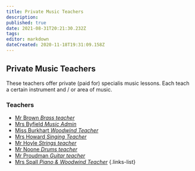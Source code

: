 ```yaml
---
title: Private Music Teachers
description: 
published: true
date: 2021-08-31T20:21:30.232Z
tags: 
editor: markdown
dateCreated: 2020-11-18T19:31:09.158Z
---
```


## Private Music Teachers
These teachers offer private (paid for) specialis music lessons. Each teach a certain instrument and / or area of music. 
### Teachers
- [Mr Brown *Brass teacher*](/teachers/music/mr-brown)
- [Mrs Byfield *Music Admin*](/teachers/music/mrs-blyfield)
- [Miss Burkhart *Woodwind Teacher*](/teachers/music/miss-burkhart)
- [Mrs Howard *Singing Teacher*](/teachers/music/mrs-howard)
- [Mr Hoyle *Strings teacher*](/teachers/music/mr-hoyle)
- [Mr Noone *Drums teacher*](/teachers/music/mr-noone)
- [Mr Proudman *Guitar teacher*](/teachers/music/mr-proudman)
- [Mrs Spall *Piano & Woodwind Teacher*](/teachers/music/mrs-spall)
{.links-list}